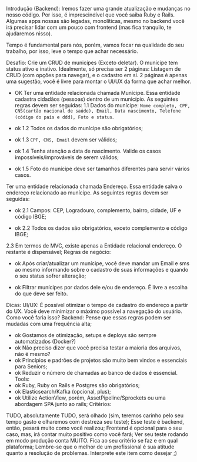 Introdução (Backend):
Iremos fazer uma grande atualização e mudanças no nosso código. Por isso, é imprescindível que você saiba Ruby e Rails. Algumas apps nossas são legadas, monolíticas, mesmo no backend você irá precisar lidar com um pouco com frontend (mas fica tranquilo, te ajudaremos nisso).

Tempo é fundamental para nós, porém, vamos focar na qualidade do seu trabalho, por isso, leve o tempo que achar necessário.

Desafio:
Crie um CRUD de municípes (Exceto deletar). O munícipe tem status ativo e inativo. Idealmente, só precisa ser 2 páginas: Listagem de CRUD (com opções para navegar), e o cadastro em si. 2 páginas é apenas uma sugestão, você é livre para montar o UI/UX da forma que achar melhor.

- OK Ter uma entidade relacionada chamada Munícipe. Essa entidade cadastra cidadãos (pessoas) dentro de um município. As seguintes regras devem ser seguidas:
1.1 Dados do munícipe: `Nome completo, CPF, CNS(cartão nacional de saúde), Email, Data nascimento, Telefone (código do país e ddd), Foto e status`.

- ok 1.2 Todos os dados do munícipe são obrigatórios;

- ok 1.3 `CPF, CNS, Email` devem ser válidos;

- ok 1.4 Tenha atenção a data de nascimento. Valide os casos impossíveis/improváveis de serem válidos;

- ok 1.5 Foto do munícipe deve ser tamanhos diferentes para servir vários casos.



Ter uma entidade relacionada chamada Endereço. Essa entidade salva o endereço relacionado ao munícipe. As seguintes regras devem ser seguidas:
- ok 2.1 Campos: CEP, Logradouro, complemento, bairro, cidade, UF e código IBGE;

- ok 2.2 Todos os dados são obrigatórios, exceto complemento e código IBGE;

2.3 Em termos de MVC, existe apenas a Entidade relacional endereço. O restante é dispensável;
Regras de negócio:
- ok Após criar/atualizar um munícipe, você deve mandar um Email e sms ao mesmo informando sobre o cadastro de suas informações e quando o seu status sofrer alteração;

- ok Filtrar munícipes por dados dele e/ou de endereço. É livre a escolha do que deve ser feito.

Dicas:
UI/UX:
É possível otimizar o tempo de cadastro do endereço a partir do UX.
Você deve minimizar o máximo possível a navegação do usuário. Como você faria isso?
Backend:
Pense que essas regras podem ser mudadas com uma frequência alta;
- ok Gostamos de otimização, setups e deploys são sempre automatizados (Docker?)
- ok Não preciso dizer que você precisa testar a maioria dos arquivos, não é mesmo?
- ok Princípios e padrões de projetos são muito bem vindos e essenciais para Seniors;
- ok Reduzir o número de chamadas ao banco de dados é essencial.
Tools:
- ok Ruby, Ruby on Rails e Postgres são obrigatórios;
- ok Elasticsearch/Kafka (opcional, plus);
- ok Utilize ActionView, porém, AssetPipeline/Sprockets ou uma abordagem SPA junto ao rails;
Critérios:

TUDO, absolutamente TUDO, será olhado (sim, teremos carinho pelo seu tempo gasto e olharemos com destreza seu teste);
Esse teste é backend, então, pesará muito como você realizou;
Frontend é opcional para o seu caso, mas, irá contar muito positivo como você fará;
Ver seu teste rodando em modo produção conta MUITO. Fica ao seu critério se faz e em qual plataforma;
Lembre-se que o melhor de um profissional é sua atitude quanto a resolução de problemas. Interprete este item como desejar ;)
